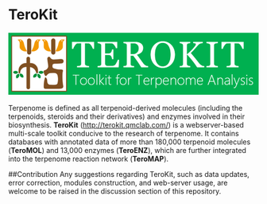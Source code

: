 # TeroKit
![TeroKit](logo.png)

Terpenome is defined as all terpenoid-derived molecules (including the terpenoids, steroids and their derivatives) and enzymes involved in their biosynthesis. <b>TeroKit</b> (http://terokit.qmclab.com/) is a webserver-based multi-scale toolkit conducive to the research of terpenome. It contains databases with annotated data of more than 180,000 terpenoid molecules (<b>TeroMOL</b>) and 13,000 enzymes (<b>TeroENZ</b>), which are further integrated into the terpenome reaction network (<b>TeroMAP</b>).

##Contribution
Any suggestions regarding TeroKit, such as data updates, error correction, modules construction, and web-server usage, are welcome to be raised in the discussion section of this repository.